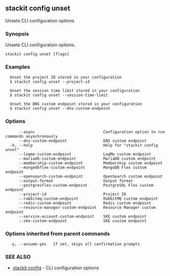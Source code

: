 ## stackit config unset

Unsets CLI configuration options

### Synopsis

Unsets CLI configuration options.

```
stackit config unset [flags]
```

### Examples

```
  Unset the project ID stored in your configuration
  $ stackit config unset --project-id

  Unset the session time limit stored in your configuration
  $ stackit config unset --session-time-limit

  Unset the DNS custom endpoint stored in your configuration
  $ stackit config unset --dns-custom-endpoint
```

### Options

```
      --async                              Configuration option to run commands asynchronously
      --dns-custom-endpoint                DNS custom endpoint
  -h, --help                               Help for "stackit config unset"
      --logme-custom-endpoint              LogMe custom endpoint
      --mariadb-custom-endpoint            MariaDB custom endpoint
      --membership-custom-endpoint         Membership custom endpoint
      --mongodbflex-custom-endpoint        MongoDB Flex custom endpoint
      --opensearch-custom-endpoint         OpenSearch custom endpoint
      --output-format                      Output format
      --postgresflex-custom-endpoint       PostgreSQL Flex custom endpoint
      --project-id                         Project ID
      --rabbitmq-custom-endpoint           RabbitMQ custom endpoint
      --redis-custom-endpoint              Redis custom endpoint
      --resource-manager-custom-endpoint   Resource Manager custom endpoint
      --service-account-custom-endpoint    SKE custom endpoint
      --ske-custom-endpoint                SKE custom endpoint
```

### Options inherited from parent commands

```
  -y, --assume-yes   If set, skips all confirmation prompts
```

### SEE ALSO

* [stackit config](./stackit_config.md)	 - CLI configuration options

